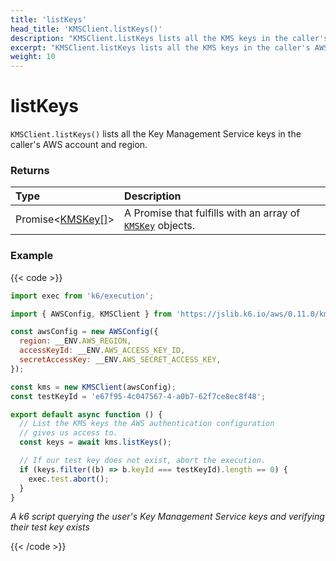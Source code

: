 ```yaml
---
title: 'listKeys'
head_title: 'KMSClient.listKeys()'
description: "KMSClient.listKeys lists all the KMS keys in the caller's AWS account and region"
excerpt: "KMSClient.listKeys lists all the KMS keys in the caller's AWS account and region"
weight: 10
---
```


# listKeys

`KMSClient.listKeys()` lists all the Key Management Service keys in the caller's AWS account and region.

### Returns

| Type                                                                                                    | Description                                                                                                                                      |
| :------------------------------------------------------------------------------------------------------ | :----------------------------------------------------------------------------------------------------------------------------------------------- |
| Promise<[KMSKey[]](https://grafana.com/docs/k6/<K6_VERSION>/javascript-api/jslib/aws/kmsclient/kmskey)> | A Promise that fulfills with an array of [`KMSKey`](https://grafana.com/docs/k6/<K6_VERSION>/javascript-api/jslib/aws/kmsclient/kmskey) objects. |

### Example

{{< code >}}

```javascript
import exec from 'k6/execution';

import { AWSConfig, KMSClient } from 'https://jslib.k6.io/aws/0.11.0/kms.js';

const awsConfig = new AWSConfig({
  region: __ENV.AWS_REGION,
  accessKeyId: __ENV.AWS_ACCESS_KEY_ID,
  secretAccessKey: __ENV.AWS_SECRET_ACCESS_KEY,
});

const kms = new KMSClient(awsConfig);
const testKeyId = 'e67f95-4c047567-4-a0b7-62f7ce8ec8f48';

export default async function () {
  // List the KMS keys the AWS authentication configuration
  // gives us access to.
  const keys = await kms.listKeys();

  // If our test key does not exist, abort the execution.
  if (keys.filter((b) => b.keyId === testKeyId).length == 0) {
    exec.test.abort();
  }
}
```

_A k6 script querying the user's Key Management Service keys and verifying their test key exists_

{{< /code >}}
